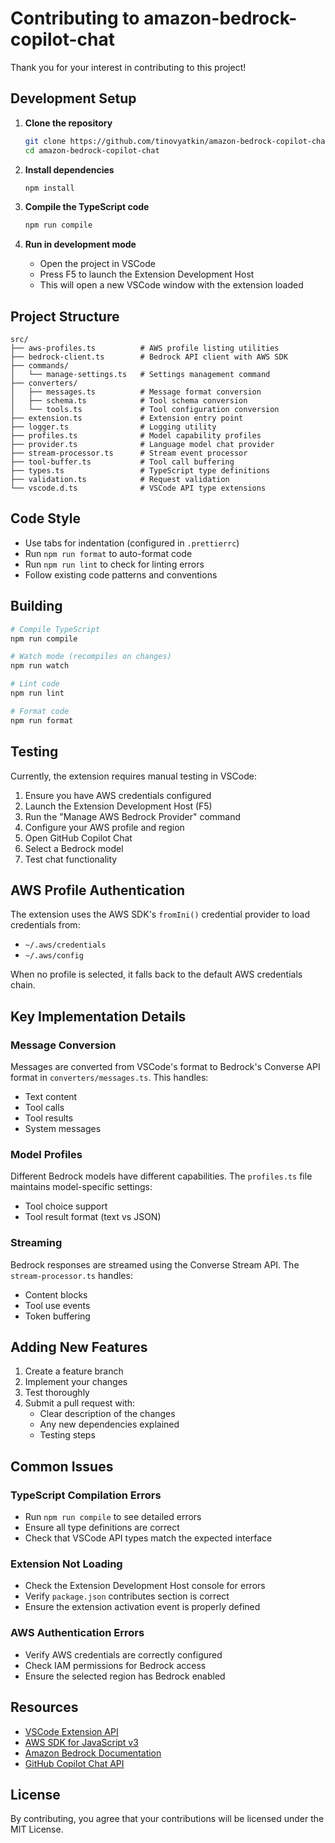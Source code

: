 # Contributing to amazon-bedrock-copilot-chat

Thank you for your interest in contributing to this project!

## Development Setup

1. **Clone the repository**

   ```bash
   git clone https://github.com/tinovyatkin/amazon-bedrock-copilot-chat.git
   cd amazon-bedrock-copilot-chat
   ```

2. **Install dependencies**

   ```bash
   npm install
   ```

3. **Compile the TypeScript code**

   ```bash
   npm run compile
   ```

4. **Run in development mode**
   - Open the project in VSCode
   - Press F5 to launch the Extension Development Host
   - This will open a new VSCode window with the extension loaded

## Project Structure

```text
src/
├── aws-profiles.ts          # AWS profile listing utilities
├── bedrock-client.ts        # Bedrock API client with AWS SDK
├── commands/
│   └── manage-settings.ts   # Settings management command
├── converters/
│   ├── messages.ts          # Message format conversion
│   ├── schema.ts            # Tool schema conversion
│   └── tools.ts             # Tool configuration conversion
├── extension.ts             # Extension entry point
├── logger.ts                # Logging utility
├── profiles.ts              # Model capability profiles
├── provider.ts              # Language model chat provider
├── stream-processor.ts      # Stream event processor
├── tool-buffer.ts           # Tool call buffering
├── types.ts                 # TypeScript type definitions
├── validation.ts            # Request validation
└── vscode.d.ts              # VSCode API type extensions
```

## Code Style

- Use tabs for indentation (configured in `.prettierrc`)
- Run `npm run format` to auto-format code
- Run `npm run lint` to check for linting errors
- Follow existing code patterns and conventions

## Building

```bash
# Compile TypeScript
npm run compile

# Watch mode (recompiles on changes)
npm run watch

# Lint code
npm run lint

# Format code
npm run format
```

## Testing

Currently, the extension requires manual testing in VSCode:

1. Ensure you have AWS credentials configured
2. Launch the Extension Development Host (F5)
3. Run the "Manage AWS Bedrock Provider" command
4. Configure your AWS profile and region
5. Open GitHub Copilot Chat
6. Select a Bedrock model
7. Test chat functionality

## AWS Profile Authentication

The extension uses the AWS SDK's `fromIni()` credential provider to load credentials from:

- `~/.aws/credentials`
- `~/.aws/config`

When no profile is selected, it falls back to the default AWS credentials chain.

## Key Implementation Details

### Message Conversion

Messages are converted from VSCode's format to Bedrock's Converse API format in `converters/messages.ts`. This handles:

- Text content
- Tool calls
- Tool results
- System messages

### Model Profiles

Different Bedrock models have different capabilities. The `profiles.ts` file maintains model-specific settings:

- Tool choice support
- Tool result format (text vs JSON)

### Streaming

Bedrock responses are streamed using the Converse Stream API. The `stream-processor.ts` handles:

- Content blocks
- Tool use events
- Token buffering

## Adding New Features

1. Create a feature branch
2. Implement your changes
3. Test thoroughly
4. Submit a pull request with:
   - Clear description of the changes
   - Any new dependencies explained
   - Testing steps

## Common Issues

### TypeScript Compilation Errors

- Run `npm run compile` to see detailed errors
- Ensure all type definitions are correct
- Check that VSCode API types match the expected interface

### Extension Not Loading

- Check the Extension Development Host console for errors
- Verify `package.json` contributes section is correct
- Ensure the extension activation event is properly defined

### AWS Authentication Errors

- Verify AWS credentials are correctly configured
- Check IAM permissions for Bedrock access
- Ensure the selected region has Bedrock enabled

## Resources

- [VSCode Extension API](https://code.visualstudio.com/api)
- [AWS SDK for JavaScript v3](https://docs.aws.amazon.com/AWSJavaScriptSDK/v3/latest/)
- [Amazon Bedrock Documentation](https://docs.aws.amazon.com/bedrock/)
- [GitHub Copilot Chat API](https://code.visualstudio.com/api/extension-guides/chat)

## License

By contributing, you agree that your contributions will be licensed under the MIT License.

